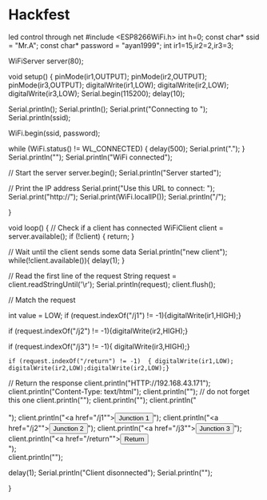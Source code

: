 # Hackfest
led control through net
#include <ESP8266WiFi.h>
 int h=0;
const char* ssid = "Mr.A";
const char* password = "ayan1999";
int ir1=15,ir2=2,ir3=3;

WiFiServer server(80);
 
void setup() {
  pinMode(ir1,OUTPUT);
  pinMode(ir2,OUTPUT);
  pinMode(ir3,OUTPUT);
  digitalWrite(ir1,LOW);
  digitalWrite(ir2,LOW);
  digitalWrite(ir3,LOW);
  Serial.begin(115200);
  delay(10);
 

 
  
  Serial.println();
  Serial.println();
  Serial.print("Connecting to ");
  Serial.println(ssid);
 
  WiFi.begin(ssid, password);
 
  while (WiFi.status() != WL_CONNECTED) {
    delay(500);
    Serial.print(".");
  }
  Serial.println("");
  Serial.println("WiFi connected");
 
  // Start the server
  server.begin();
  Serial.println("Server started");
 
  // Print the IP address
  Serial.print("Use this URL to connect: ");
  Serial.print("http://");
  Serial.print(WiFi.localIP());
  Serial.println("/");
 
}
 
void loop() 
{
  // Check if a client has connected
  WiFiClient client = server.available();
  if (!client) {
    return;
  }
 
  // Wait until the client sends some data
  Serial.println("new client");
  while(!client.available()){
    delay(1);
  }
 
  // Read the first line of the request
  String request = client.readStringUntil('\r');
  Serial.println(request);
  client.flush();
 
  // Match the request
 
  int value = LOW;
  if (request.indexOf("/j1") != -1){digitalWrite(ir1,HIGH);}
    
 if (request.indexOf("/j2") != -1){digitalWrite(ir2,HIGH);}
   
   if (request.indexOf("/j3") != -1){
    digitalWrite(ir3,HIGH);}
    
    if (request.indexOf("/return") != -1)  { digitalWrite(ir1,LOW);
    digitalWrite(ir2,LOW);digitalWrite(ir2,LOW);}
    
  

  // Return the response
  client.println("HTTP://192.168.43.171");
  client.println("Content-Type: text/html");
  client.println(""); //  do not forget this one
  client.println("<!DOCTYPE HTML>");
  client.println("<html>");
  client.println("<br><br>");
  client.println("<a href=\"/j1\"\"><button>Junction 1 </button></a>");
  client.println("<a href=\"/j2\"\"><button>Junction 2 </button></a>");
  client.println("<a href=\"/j3\"\"><button>Junction 3 </button></a>");
  client.println("<a href=\"/return\"\"><button>Return </button></a><br />");    
  client.println("</html>");
 
  delay(1);
  Serial.println("Client disonnected");
  Serial.println("");
 
}

 
